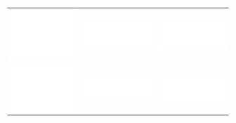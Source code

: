 <table>
  <tr> 
    <td><img src="/github-metrics.svg" alt="Metrics" width="100%"></td>
    <td><img src="/metrics.plugin.activity.svg" alt="Metrics 2" width="100%"></td>
    <td><img src="/metrics.plugin.followup.indepth.svg" alt="Metrics 4" width="100%"></td>
  </tr>
  <tr>
    <td><img src="/metrics.plugin.leetcode.svg" alt="Metrics 5" width="100%"></td>
    <td><img src="/metrics.plugin.music.recent.svg" alt="Metrics 4" width="100%"></td>
    <td><img src="/metrics.plugin.repositories.pinned.svg" alt="Metrics 5" width="100%"></td>
  </tr>
</table>

